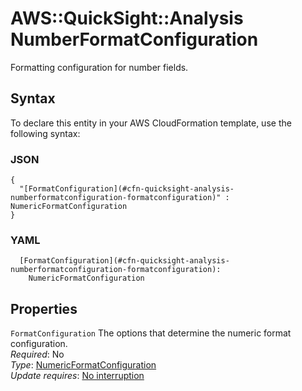 # AWS::QuickSight::Analysis NumberFormatConfiguration<a name="aws-properties-quicksight-analysis-numberformatconfiguration"></a>

Formatting configuration for number fields\.

## Syntax<a name="aws-properties-quicksight-analysis-numberformatconfiguration-syntax"></a>

To declare this entity in your AWS CloudFormation template, use the following syntax:

### JSON<a name="aws-properties-quicksight-analysis-numberformatconfiguration-syntax.json"></a>

```
{
  "[FormatConfiguration](#cfn-quicksight-analysis-numberformatconfiguration-formatconfiguration)" : NumericFormatConfiguration
}
```

### YAML<a name="aws-properties-quicksight-analysis-numberformatconfiguration-syntax.yaml"></a>

```
  [FormatConfiguration](#cfn-quicksight-analysis-numberformatconfiguration-formatconfiguration): 
    NumericFormatConfiguration
```

## Properties<a name="aws-properties-quicksight-analysis-numberformatconfiguration-properties"></a>

`FormatConfiguration`  <a name="cfn-quicksight-analysis-numberformatconfiguration-formatconfiguration"></a>
The options that determine the numeric format configuration\.  
*Required*: No  
*Type*: [NumericFormatConfiguration](aws-properties-quicksight-analysis-numericformatconfiguration.md)  
*Update requires*: [No interruption](https://docs.aws.amazon.com/AWSCloudFormation/latest/UserGuide/using-cfn-updating-stacks-update-behaviors.html#update-no-interrupt)